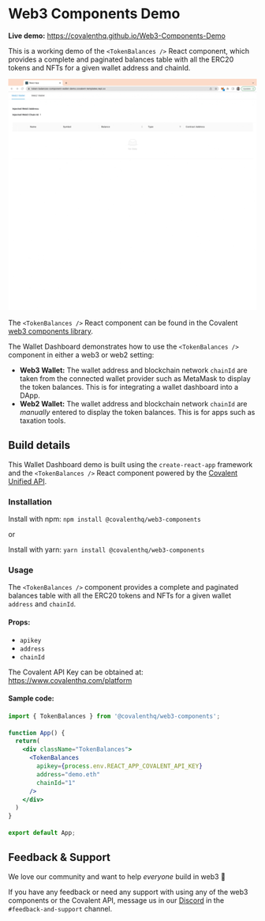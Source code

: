 # Web3 Components Demo

**Live demo:** https://covalenthq.github.io/Web3-Components-Demo

This is a working demo of the `<TokenBalances />` React component, which provides a complete and paginated balances table with all the ERC20 tokens and NFTs for a given wallet address and chainId.

![Token Balances RC Demo](./public/token-balances-rc-demo.gif)

The `<TokenBalances />` React component can be found in the Covalent [web3 components library](https://github.com/covalenthq/web3-resources/tree/main/components).

The Wallet Dashboard demonstrates how to use the `<TokenBalances />` component in either a web3 or web2 setting:

- **Web3 Wallet:** The wallet address and blockchain network `chainId` are taken from the connected wallet provider such as MetaMask to display the token balances. This is for integrating a wallet dashboard into a DApp. 
&nbsp;
- **Web2 Wallet:** The wallet address and blockchain network `chainId` are *manually* entered to display the token balances. This is for apps such as taxation tools. 

## Build details

This Wallet Dashboard demo is built using the `create-react-app` framework and the `<TokenBalances />` React component powered by the [Covalent Unified API](https://covalenthq.com/docs/api).

### Installation

Install with npm: `npm install @covalenthq/web3-components`

or

Install with yarn: `yarn install @covalenthq/web3-components`

### Usage

The `<TokenBalances />` component provides a complete and paginated balances table with all the ERC20 tokens and NFTs for a given wallet `address` and `chainId`.

#### Props:
- `apikey`
- `address`
- `chainId`

The Covalent API Key can be obtained at: https://www.covalenthq.com/platform

#### Sample code:
```jsx
import { TokenBalances } from '@covalenthq/web3-components';

function App() {
  return(
    <div className="TokenBalances">
      <TokenBalances 
        apikey={process.env.REACT_APP_COVALENT_API_KEY} 
        address="demo.eth" 
        chainId="1" 
      />
    </div>
  )
}

export default App;
```

## Feedback & Support
We love our community and want to help *everyone* build in web3 :muscle:

If you have any feedback or need any support with using any of the web3 components or the Covalent API, message us in our [Discord](https://covalenthq.com/discord) in the `#feedback-and-support` channel.
